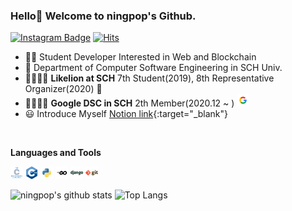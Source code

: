### Hello👋 Welcome to ningpop's Github.

<!--
**ningpop/ningpop** is a ✨ _special_ ✨ repository because its `README.md` (this file) appears on your GitHub profile.-->

[![Instagram Badge](https://img.shields.io/badge/Instagram-ff69b4?style=flat-square&logo=instagram&logoColor=white&link=https://www.instagram.com/ningpop_/)](https://www.instagram.com/ningpop_/)
[![Hits](https://hits.seeyoufarm.com/api/count/incr/badge.svg?url=https%3A%2F%2Fgithub.com%2Fningpop&count_bg=%23D8A0F1&title_bg=%23555555&icon=&icon_color=%23E7E7E7&title=hits&edge_flat=false)](https://hits.seeyoufarm.com)

- 👨‍💻 Student Developer Interested in Web and Blockchain
- 📝 Department of Computer Software Engineering in SCH Univ.
- 👨‍👩‍👧‍👦 **Likelion at SCH** 7th Student(2019), 8th Representative Organizer(2020) 🦁
- 👨‍👩‍👧‍👦 **Google DSC in SCH** 2th Member(2020.12 ~ ) 
<code><img height="20" src="https://raw.githubusercontent.com/github/explore/80688e429a7d4ef2fca1e82350fe8e3517d3494d/topics/google/google.png"></code>
- 😃 Introduce Myself [Notion link](https://www.notion.so/ningpop/aa39cfee0d664cca80b5876da3cc0184){:target="_blank"}
<br>

**Languages and Tools**  

<code><img height="20" src="https://raw.githubusercontent.com/github/explore/80688e429a7d4ef2fca1e82350fe8e3517d3494d/topics/c/c.png"></code>
<code><img height="20" src="https://raw.githubusercontent.com/github/explore/80688e429a7d4ef2fca1e82350fe8e3517d3494d/topics/cpp/cpp.png"></code>
<code><img height="20" src="https://raw.githubusercontent.com/github/explore/80688e429a7d4ef2fca1e82350fe8e3517d3494d/topics/python/python.png"></code>
<code><img height="20" src="https://raw.githubusercontent.com/github/explore/80688e429a7d4ef2fca1e82350fe8e3517d3494d/topics/go/go.png"></code>
<code><img height="20" src="https://raw.githubusercontent.com/github/explore/80688e429a7d4ef2fca1e82350fe8e3517d3494d/topics/django/django.png"></code>
<code><img height="20" src="https://raw.githubusercontent.com/github/explore/80688e429a7d4ef2fca1e82350fe8e3517d3494d/topics/git/git.png"></code>

![ningpop's github stats](https://github-readme-stats.vercel.app/api?username=ningpop&theme=buefy&show_icons=true&hide_border=true)
![Top Langs](https://github-readme-stats.vercel.app/api/top-langs/?username=ningpop&layout=compact)
